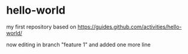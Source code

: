 # hello-world
my first repository based on https://guides.github.com/activities/hello-world/

now editing in branch "feature 1"
and added one more line
